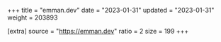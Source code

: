 +++
title = "emman.dev"
date = "2023-01-31"
updated = "2023-01-31"
weight = 203893

[extra]
source = "https://emman.dev"
ratio = 2
size = 199
+++

